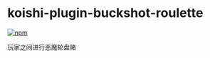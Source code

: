 # koishi-plugin-buckshot-roulette

[![npm](https://img.shields.io/npm/v/koishi-plugin-buckshot-roulette?style=flat-square)](https://www.npmjs.com/package/koishi-plugin-buckshot-roulette)

玩家之间进行恶魔轮盘赌
